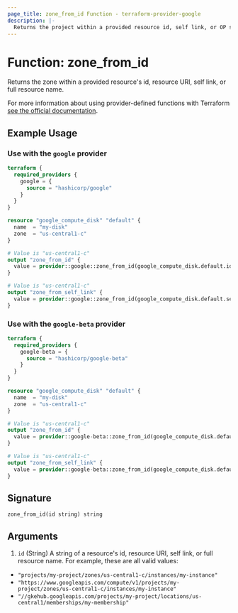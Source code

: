 ```yaml
---
page_title: zone_from_id Function - terraform-provider-google
description: |-
  Returns the project within a provided resource id, self link, or OP style resource name.
---
```


# Function: zone_from_id

Returns the zone within a provided resource's id, resource URI, self link, or full resource name.

For more information about using provider-defined functions with Terraform [see the official documentation](https://developer.hashicorp.com/terraform/plugin/framework/functions/concepts).

## Example Usage

### Use with the `google` provider

```terraform
terraform {
  required_providers {
    google = {
      source = "hashicorp/google"
    }
  }
}

resource "google_compute_disk" "default" {
  name  = "my-disk"
  zone  = "us-central1-c"
}

# Value is "us-central1-c"
output "zone_from_id" {
  value = provider::google::zone_from_id(google_compute_disk.default.id)
}

# Value is "us-central1-c"
output "zone_from_self_link" {
  value = provider::google::zone_from_id(google_compute_disk.default.self_link)
}
```

### Use with the `google-beta` provider

```terraform
terraform {
  required_providers {
    google-beta = {
      source = "hashicorp/google-beta"
    }
  }
}

resource "google_compute_disk" "default" {
  name  = "my-disk"
  zone  = "us-central1-c"
}

# Value is "us-central1-c"
output "zone_from_id" {
  value = provider::google-beta::zone_from_id(google_compute_disk.default.id)
}

# Value is "us-central1-c"
output "zone_from_self_link" {
  value = provider::google-beta::zone_from_id(google_compute_disk.default.self_link)
}
```

## Signature

```text
zone_from_id(id string) string
```

## Arguments

1. `id` (String) A string of a resource's id, resource URI, self link, or full resource name. For example, these are all valid values:

* `"projects/my-project/zones/us-central1-c/instances/my-instance"`
* `"https://www.googleapis.com/compute/v1/projects/my-project/zones/us-central1-c/instances/my-instance"`
* `"//gkehub.googleapis.com/projects/my-project/locations/us-central1/memberships/my-membership"`